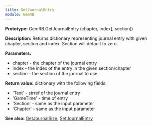 ```yaml
---
title: GetJournalEntry
module: GemRB
---
```


**Prototype:** GemRB.GetJournalEntry (chapter, index[, section])

**Description:** Returns dictionary representing journal entry with given 
chapter, section and index. Section will default to zero.

**Parameters:**
  * chapter - the chapter of the journal entry
  * index - the index of the entry in the given section/chapter
  * section - the section of the journal to use

**Return value:** dictionary with the following fields:
  * 'Text'     - strref of the journal entry
  * 'GameTime' - time of entry
  * 'Section'  - same as the input parameter
  * 'Chapter'  - same as the input parameter

**See also:** [GetJournalSize](GetJournalSize.md), [SetJournalEntry](SetJournalEntry.md)
